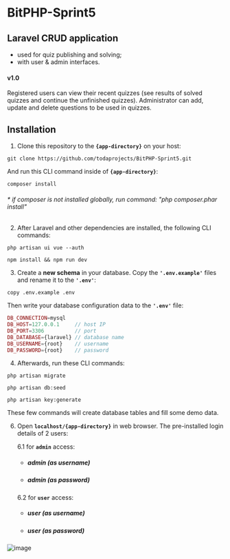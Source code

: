 # BitPHP-Sprint5

## Laravel CRUD application
  - used for quiz publishing and solving;
  - with user & admin interfaces.
  
#### v1.0

Registered users can view their recent quizzes (see results of solved quizzes and continue the unfinished quizzes). Administrator can add, update and delete questions to be used in quizzes. 

## Installation

1. Clone this repository to the **`{app-directory}`** on your host:

```
git clone https://github.com/todaprojects/BitPHP-Sprint5.git
```

And run this CLI command inside of **`{app-directory}`**:

```
composer install
```
###### * if composer is not installed globally, run command: "php composer.phar install"

2. After Laravel and other dependencies are installed, the following CLI commands:

```
php artisan ui vue --auth
```
```
npm install && npm run dev
```
3. Create a **new schema** in your database. Copy the **`'.env.example'`** files and rename it to the **`'.env'`**:
```
copy .env.example .env
```
Then write your database configuration data to the **`'.env'`** file:

```php
DB_CONNECTION=mysql
DB_HOST=127.0.0.1     // host IP
DB_PORT=3306          // port
DB_DATABASE={laravel} // database name
DB_USERNAME={root}    // username
DB_PASSWORD={root}    // password
```

4. Afterwards, run these CLI commands:
```
php artisan migrate
```
```
php artisan db:seed
```
```
php artisan key:generate
```
These few commands will create database tables and fill some demo data.

6. Open **`localhost/{app-directory}`** in web browser. The pre-installed login details of 2 users:

    6.1 for **`admin`** access:
    * ##### **admin** (_as username_)
    * ##### **admin** (_as password_)

    6.2 for **`user`** access:
    * ##### **user** (_as username_)
    * ##### **user** (_as password_)

![image](https://user-images.githubusercontent.com/70706753/100552106-b564ed00-328d-11eb-9086-a9867b67dc78.png)
